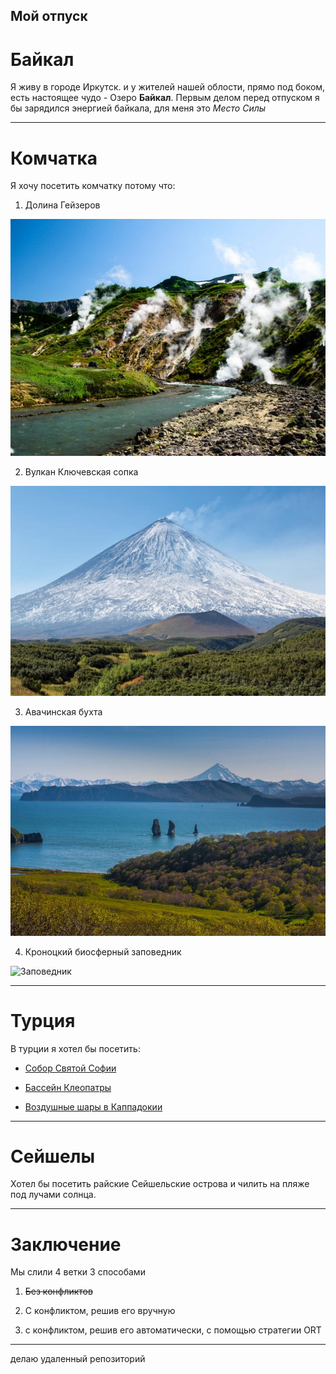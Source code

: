 ## Мой отпуск

# Байкал

Я живу в городе Иркутск. и у жителей нашей облости, прямо под боком, есть настоящее чудо - Озеро **Байкал**.
Первым делом перед отпуском я бы зарядился энергией байкала, для меня это *Место Силы*

---
# Комчатка


Я хочу посетить комчатку потому что:

1. Долина Гейзеров

![Гейзеры](1.jpg)

2. Вулкан Ключевская сопка

![Вулкан](2.jpg)

3. Авачинская бухта

![Бухта](3.jpg)

4. Кроноцкий биосферный заповедник

![Заповедник](4.jpg)

---
# Турция

В турции я хотел бы посетить:

* [Собор Святой Софии](https://ru.wikipedia.org/wiki/%D0%A1%D0%BE%D0%B1%D0%BE%D1%80_%D0%A1%D0%B2%D1%8F%D1%82%D0%BE%D0%B9_%D0%A1%D0%BE%D1%84%D0%B8%D0%B8_(%D0%9A%D0%BE%D0%BD%D1%81%D1%82%D0%B0%D0%BD%D1%82%D0%B8%D0%BD%D0%BE%D0%BF%D0%BE%D0%BB%D1%8C))

* [Бассейн Клеопатры](https://yulatrip.ru/bassejn-kleopatry-turkey/)

* [Воздушные шары в Каппадокии](https://www.bing.com/images/search?view=detailV2&ccid=J3POm0gH&id=22F78E6C37BE289CC46058315BC28D830572ECF0&thid=OIP.J3POm0gHB_BlR0Cs3yWSgwHaFV&mediaurl=https%3a%2f%2fkuku.travel%2fwp-content%2fuploads%2f2018%2f12%2f%d0%a8%d0%b0%d1%80%d1%8b-%d0%b2-%d0%9a%d0%b0%d0%bf%d0%bf%d0%b0%d0%b4%d0%be%d0%ba%d0%b8%d0%b8.jpg&cdnurl=https%3a%2f%2fth.bing.com%2fth%2fid%2fR.2773ce9b480707f0654740acdf259283%3frik%3d8OxyBYONwlsxWA%26pid%3dImgRaw%26r%3d0&exph=822&expw=1140&q=%d0%ba%d0%b0%d0%bf%d0%bf%d0%b0%d0%b4%d0%be%d0%ba%d0%b8%d1%8f+%d1%82%d1%83%d1%80%d1%86%d0%b8%d1%8f+%d1%88%d0%b0%d1%80%d1%8b&simid=608010916795087941&FORM=IRPRST&ck=5E6B39A9023EFC015830C3EE69E5E3F0&selectedIndex=0&ajaxhist=0&ajaxserp=0)


---
# Сейшелы

Хотел бы посетить райские Сейшельские острова и чилить на пляже под лучами солнца.

---

# Заключение

Мы слили 4 ветки 3 способами

1. ~~Без конфликтов~~

2. С конфликтом, решив его вручную

3. с конфликтом, решив его автоматически, с помощью стратегии ORT 

---

делаю удаленный репозиторий
